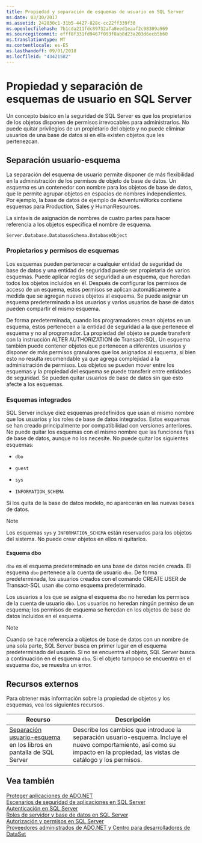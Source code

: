 ```yaml
---
title: Propiedad y separación de esquemas de usuario en SQL Server
ms.date: 03/30/2017
ms.assetid: 242830c1-31b5-4427-828c-cc22ff339f30
ms.openlocfilehash: 7b1cda211fdc89732afa8eed1eaaf2c98309a969
ms.sourcegitcommit: efff8f331fd9467f093f8ab8d23a203d6ecb5b60
ms.translationtype: MT
ms.contentlocale: es-ES
ms.lasthandoff: 09/01/2018
ms.locfileid: "43421582"
---
```

# <a name="ownership-and-user-schema-separation-in-sql-server"></a>Propiedad y separación de esquemas de usuario en SQL Server
Un concepto básico en la seguridad de SQL Server es que los propietarios de los objetos disponen de permisos irrevocables para administrarlos. No puede quitar privilegios de un propietario del objeto y no puede eliminar usuarios de una base de datos si en ella existen objetos que les pertenezcan.  
  
## <a name="user-schema-separation"></a>Separación usuario-esquema  
 La separación del esquema de usuario permite disponer de más flexibilidad en la administración de los permisos de objeto de base de datos. Un *esquema* es un contenedor con nombre para los objetos de base de datos, que le permite agrupar objetos en espacios de nombres independientes. Por ejemplo, la base de datos de ejemplo de AdventureWorks contiene esquemas para Production, Sales y HumanResources.  
  
 La sintaxis de asignación de nombres de cuatro partes para hacer referencia a los objetos especifica el nombre de esquema.  
  
```  
Server.Database.DatabaseSchema.DatabaseObject  
```  
  
### <a name="schema-owners-and-permissions"></a>Propietarios y permisos de esquemas  
 Los esquemas pueden pertenecer a cualquier entidad de seguridad de base de datos y una entidad de seguridad puede ser propietaria de varios esquemas. Puede aplicar reglas de seguridad a un esquema, que heredan todos los objetos incluidos en él. Después de configurar los permisos de acceso de un esquema, estos permisos se aplican automáticamente a medida que se agregan nuevos objetos al esquema. Se puede asignar un esquema predeterminado a los usuarios y varios usuarios de base de datos pueden compartir el mismo esquema.  
  
 De forma predeterminada, cuando los programadores crean objetos en un esquema, éstos pertenecen a la entidad de seguridad a la que pertenece el esquema y no al programador. La propiedad del objeto se puede transferir con la instrucción ALTER AUTHORIZATION de Transact-SQL. Un esquema también puede contener objetos que pertenecen a diferentes usuarios y disponer de más permisos granulares que los asignados al esquema, si bien esto no resulta recomendable ya que agrega complejidad a la administración de permisos. Los objetos se pueden mover entre los esquemas y la propiedad del esquema se puede transferir entre entidades de seguridad. Se pueden quitar usuarios de base de datos sin que esto afecte a los esquemas.  
  
### <a name="built-in-schemas"></a>Esquemas integrados  
 SQL Server incluye diez esquemas predefinidos que usan el mismo nombre que los usuarios y los roles de base de datos integrados. Estos esquemas se han creado principalmente por compatibilidad con versiones anteriores. No puede quitar los esquemas con el mismo nombre que las funciones fijas de base de datos, aunque no los necesite. No puede quitar los siguientes esquemas:  
  
-   `dbo`  
  
-   `guest`  
  
-   `sys`  
  
-   `INFORMATION_SCHEMA`  
  
 Si los quita de la base de datos modelo, no aparecerán en las nuevas bases de datos.  
  
> [!NOTE]
>  Los esquemas `sys` y `INFORMATION_SCHEMA` están reservados para los objetos del sistema. No puede crear objetos en ellos ni quitarlos.  
  
#### <a name="the-dbo-schema"></a>Esquema dbo  
 `dbo` es el esquema predeterminado en una base de datos recién creada. El esquema `dbo` pertenece a la cuenta de usuario `dbo`. De forma predeterminada, los usuarios creados con el comando CREATE USER de Transact-SQL usan `dbo` como esquema predeterminado.  
  
 Los usuarios a los que se asigna el esquema `dbo` no heredan los permisos de la cuenta de usuario `dbo`. Los usuarios no heredan ningún permiso de un esquema; los permisos de esquema se heredan en los objetos de base de datos incluidos en el esquema.  
  
> [!NOTE]
>  Cuando se hace referencia a objetos de base de datos con un nombre de una sola parte, SQL Server busca en primer lugar en el esquema predeterminado del usuario. Si no se encuentra el objeto, SQL Server busca a continuación en el esquema `dbo`. Si el objeto tampoco se encuentra en el esquema `dbo`, se muestra un error.  
  
## <a name="external-resources"></a>Recursos externos  
 Para obtener más información sobre la propiedad de objetos y los esquemas, vea los siguientes recursos.  
  
|Recurso|Descripción|  
|--------------|-----------------|  
|[Separación usuario-esquema](https://msdn.microsoft.com/library/ms190387.aspx) en los libros en pantalla de SQL Server|Describe los cambios que introduce la separación usuario-esquema. Incluye el nuevo comportamiento, así como su impacto en la propiedad, las vistas de catálogo y los permisos.|  
  
## <a name="see-also"></a>Vea también  
 [Proteger aplicaciones de ADO.NET](../../../../../docs/framework/data/adonet/securing-ado-net-applications.md)  
 [Escenarios de seguridad de aplicaciones en SQL Server](../../../../../docs/framework/data/adonet/sql/application-security-scenarios-in-sql-server.md)  
 [Autenticación en SQL Server](../../../../../docs/framework/data/adonet/sql/authentication-in-sql-server.md)  
 [Roles de servidor y base de datos en SQL Server](../../../../../docs/framework/data/adonet/sql/server-and-database-roles-in-sql-server.md)  
 [Autorización y permisos en SQL Server](../../../../../docs/framework/data/adonet/sql/authorization-and-permissions-in-sql-server.md)  
 [Proveedores administrados de ADO.NET y Centro para desarrolladores de DataSet](https://go.microsoft.com/fwlink/?LinkId=217917)
